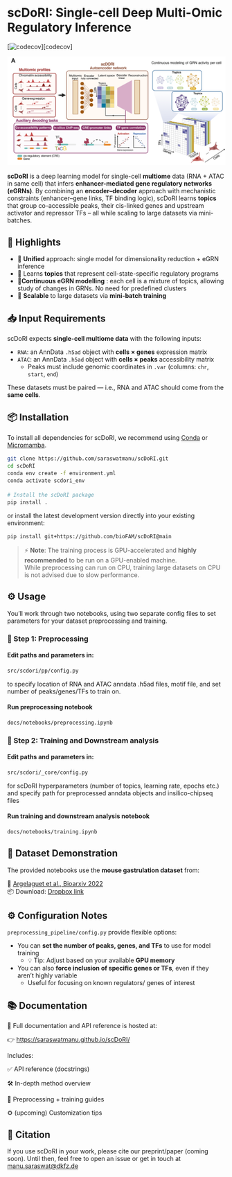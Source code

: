 # scDoRI: Single-cell Deep Multi-Omic Regulatory Inference

[![codecov][badge-codecov]][codecov]

[badge-codecov]: https://codecov.io/gh/bioFAM/scDoRI/graph/badge.svg?token=RK6G4LBUHL

![scDoRI Schematic](docs/_static/scdori_schematic_main.png)

**scDoRI** is a deep learning model for single-cell **multiome** data (RNA + ATAC in same cell) that infers **enhancer-mediated gene regulatory networks (eGRNs)**. By combining an **encoder–decoder** approach with mechanistic constraints (enhancer–gene links, TF binding logic), scDoRI learns **topics** that group co-accessible peaks, their cis-linked genes and upstream activator and repressor TFs – all while scaling to large datasets via mini-batches.

## 🚀 Highlights
- 🔄 **Unified** approach: single model for dimensionality reduction + eGRN inference
- 🧠 Learns **topics** that represent cell-state-specific regulatory programs
- 🧬**Continuous eGRN modelling** : each cell is a mixture of topics, allowing study of changes in GRNs. No need for predefined clusters  
- 🧰 **Scalable** to large datasets via **mini-batch training**

## 📥 Input Requirements

scDoRI expects **single-cell multiome data** with the following inputs:

- `RNA`: an AnnData `.h5ad` object with **cells × genes** expression matrix  
- `ATAC`: an AnnData `.h5ad` object with **cells × peaks** accessibility matrix  
  - Peaks must include genomic coordinates in `.var` (columns: `chr`, `start`, `end`)

These datasets must be paired — i.e., RNA and ATAC should come from the **same cells**.
  
## 📦 Installation 

To install all dependencies for scDoRI, we recommend using [Conda](https://docs.conda.io/projects/conda/en/latest/user-guide/install/index.html) or [Micromamba](https://mamba.readthedocs.io/en/latest/installation/micromamba-installation.html).

```bash
git clone https://github.com/saraswatmanu/scDoRI.git
cd scDoRI
conda env create -f environment.yml
conda activate scdori_env

# Install the scDoRI package
pip install .
```

or install the latest development version directly into your existing environment:

```bash
pip install git+https://github.com/bioFAM/scDoRI@main
```


> ⚡ **Note**: The training process is GPU-accelerated and **highly recommended** to be run on a GPU-enabled machine.  
> While preprocessing can run on CPU, training large datasets on CPU is not advised due to slow performance.


## ⚙️ Usage
You’ll work through two notebooks, using two separate config files to set parameters for your dataset preprocessing and training.
### 🧹 Step 1: Preprocessing
#### Edit paths and parameters in:
```bash
src/scdori/pp/config.py
```
to specify location of RNA and ATAC anndata .h5ad files, motif file, and set number of peaks/genes/TFs to train on. 
#### Run preprocessing notebook
```bash
docs/notebooks/preprocessing.ipynb
```
### 🧠 Step 2: Training and Downstream analysis

#### Edit paths and parameters in:
```bash
src/scdori/_core/config.py
```
for scDoRI hyperparameters (number of topics, learning rate, epochs etc.) and specify path for preprocessed anndata objects and insilico-chipseq files
#### Run training and downstream analysis notebook
```bash
docs/notebooks/training.ipynb
```
## 🧪 Dataset Demonstration

The provided notebooks use the **mouse gastrulation dataset** from:

📄 [Argelaguet et al., Bioarxiv 2022](https://www.biorxiv.org/content/10.1101/2022.06.15.496239v1)  
📦 Download: [Dropbox link](https://www.dropbox.com/scl/fo/9inmw43pz2bygtqepxl82/ALeeNjuEqw4qp0L9Z9t71xo/data/processed?rlkey=5ihgkvafegkke9jnldlnhw1x6&subfolder_nav_tracking=1&st=cixvwynt&dl=0)

## ⚙️ Configuration Notes

`preprocessing_pipeline/config.py` provide flexible options:

- You can **set the number of peaks, genes, and TFs** to use for model training  
  - 💡 Tip: Adjust based on your available **GPU memory**
- You can also **force inclusion of specific genes or TFs**, even if they aren’t highly variable  
  - Useful for focusing on known regulators/ genes of interest

## 📚 Documentation
📖 Full documentation and API reference is hosted at:

👉 https://saraswatmanu.github.io/scDoRI/

Includes:

✅ API reference (docstrings)

🛠️ In-depth method overview

🧪 Preprocessing + training guides

⚙️ (upcoming) Customization tips

## 📣 Citation
If you use scDoRI in your work, please cite our preprint/paper (coming soon).
Until then, feel free to open an issue or get in touch at manu.saraswat@dkfz.de
